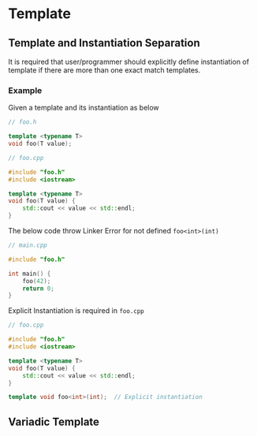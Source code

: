 # Template

## Template and Instantiation Separation

It is required that user/programmer should explicitly define instantiation of template if there are more than one exact match templates.

### Example

Given a template and its instantiation as below
```cpp
// foo.h

template <typename T>
void foo(T value);
```

```cpp
// foo.cpp

#include "foo.h"
#include <iostream>

template <typename T>
void foo(T value) {
    std::cout << value << std::endl;
}
```

The below code throw Linker Error for not defined `foo<int>(int)`
```cpp
// main.cpp

#include "foo.h"

int main() {
    foo(42);
    return 0;
} 
```

Explicit Instantiation is required in `foo.cpp`
```cpp
// foo.cpp

#include "foo.h"
#include <iostream>

template <typename T>
void foo(T value) {
    std::cout << value << std::endl;
}

template void foo<int>(int);  // Explicit instantiation
```

## Variadic Template